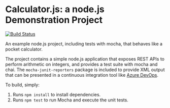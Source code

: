 Calculator.js: a node.js Demonstration Project
==============================================
[![Build Status](https://dev.azure.com/savith-az4000473/Integrating%20External%20Source%20Control%20with%20Azure%20Pipelines/_apis/build/status/savith-az400.calculator?branchName=master)](https://dev.azure.com/savith-az4000473/Integrating%20External%20Source%20Control%20with%20Azure%20Pipelines/_build/latest?definitionId=11&branchName=master)

An example node.js project, including tests with mocha, that behaves like
a pocket calculator.

The project contains a simple node.js application that exposes REST APIs
to perform arithmetic on integers, and provides a test suite with mocha
and chai.  The `mocha-junit-reporters` package is included to provide XML
output that can be presented in a continuous integration tool like
[Azure DevOps](https://azure.com/devops).

To build, simply:

1. Runs `npm install` to install dependencies.
2. Runs `npm test` to run Mocha and execute the unit tests.

